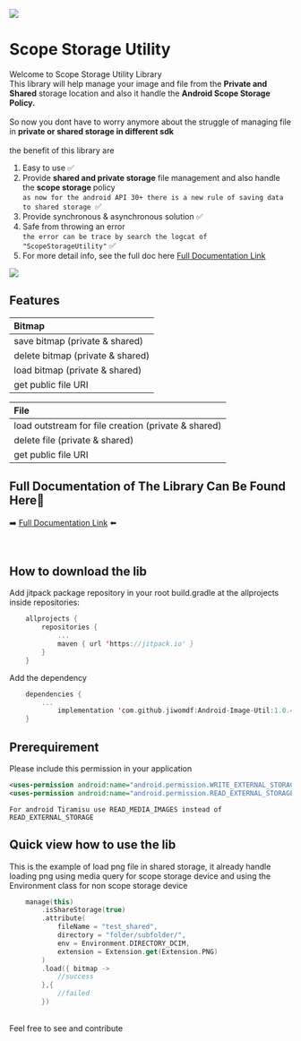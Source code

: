 [![](https://jitpack.io/v/jiwomdf/Android-Image-Util.svg)](https://jitpack.io/#jiwomdf/Android-Image-Util)


# Scope Storage Utility
Welcome to Scope Storage Utility Library<br>
This library will help manage your image and file from the <b>Private and Shared</b> storage location and also it handle the <b>Android Scope Storage Policy.</b>
<br>
<br>
So now you dont have to worry anymore about the struggle of managing file in <b>private or shared storage in different sdk</b><br>
<br>
the benefit of this library are
1. Easy to use ✅<br>
2. Provide <b>shared and private storage</b> file management and also handle the <b> scope storage </b> policy <br>
```as now for the android API 30+ there is a new rule of saving data to shared storage ```✅<br>
3. Provide synchronous & asynchronous solution ✅<br>
4. Safe from throwing an error <br>
```the error can be trace by search the logcat of "ScopeStorageUtility"``` ✅<br>
5. For more detail info, see the full doc here [Full Documentation Link](https://github.com/jiwomdf/Android-Image-Util/blob/master/doc.md)


![](https://github.com/jiwomdf/Scope-Storage-Utility/blob/master/scopestorageutility/gif/ScopeStorageUtilityGif.gif)

## Features  
| Bitmap  |
| :--- |
| save bitmap (private & shared) |
| delete bitmap (private & shared) |
| load bitmap (private & shared) |
| get public file URI |

| File  |
| :--- |
| load outstream for file creation (private & shared) |
| delete file (private & shared) |
| get public file URI |

## Full Documentation of The Library Can Be Found Here👋
➡️ [Full Documentation Link](https://github.com/jiwomdf/Android-Image-Util/blob/master/doc.md) ⬅️

<br>

## How to download the lib
Add jitpack package repository in your root build.gradle at the allprojects inside repositories:
```kotlin
	allprojects {
		repositories {
			...
			maven { url 'https://jitpack.io' }
		}
	}

```
Add the dependency
```kotlin
	dependencies {
		...
	        implementation 'com.github.jiwomdf:Android-Image-Util:1.0.4'
	}
```
## Prerequirement
Please include this permission in your application <br>
```xml
<uses-permission android:name="android.permission.WRITE_EXTERNAL_STORAGE" />
<uses-permission android:name="android.permission.READ_EXTERNAL_STORAGE" /> 
```
```For android Tiramisu use READ_MEDIA_IMAGES instead of READ_EXTERNAL_STORAGE```

## Quick view how to use the lib
This is the example of load png file in shared storage, it already handle loading png 
using media query for scope storage device and using the Environment class for non scope storage device <br>
```kotlin
    manage(this)
        .isShareStorage(true)
        .attribute(
            fileName = "test_shared",
            directory = "folder/subfolder/",
            env = Environment.DIRECTORY_DCIM,
            extension = Extension.get(Extension.PNG)
        )
        .load({ bitmap ->
            //success
        },{
            //failed
        })
```

<br>
Feel free to see and contribute
